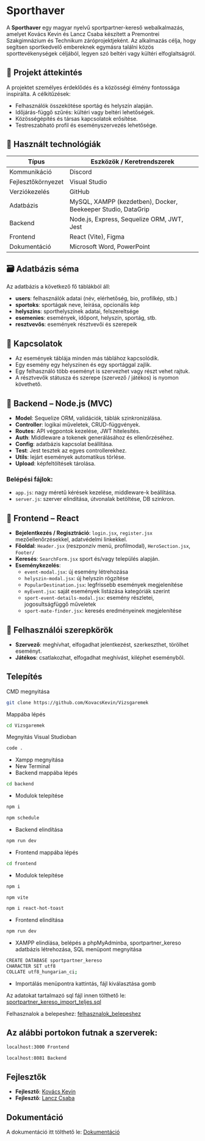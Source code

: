 
# Sporthaver

A **Sporthaver** egy magyar nyelvű sportpartner-kereső webalkalmazás, amelyet Kovács Kevin és Lancz Csaba készített a Premontrei Szakgimnázium és Technikum záróprojektjeként. Az alkalmazás célja, hogy segítsen sportkedvelő embereknek egymásra találni közös sporttevékenységek céljából, legyen szó beltéri vagy kültéri elfoglaltságról.

## 📌 Projekt áttekintés

A projektet személyes érdeklődés és a közösségi élmény fontossága inspirálta. A célkitűzések:

- Felhasználók összekötése sportág és helyszín alapján.
- Időjárás-függő szűrés: kültéri vagy beltéri lehetőségek.
- Közösségépítés és társas kapcsolatok erősítése.
- Testreszabható profil és eseményszervezés lehetősége.

## 🧠 Használt technológiák

| Típus           | Eszközök / Keretrendszerek                             |
|----------------|---------------------------------------------------------|
| Kommunikáció    | Discord                                                 |
| Fejlesztőkörnyezet | Visual Studio                                        |
| Verziókezelés   | GitHub                                                  |
| Adatbázis       | MySQL, XAMPP (kezdetben), Docker, Beekeeper Studio, DataGrip |
| Backend         | Node.js, Express, Sequelize ORM, JWT, Jest             |
| Frontend        | React (Vite), Figma                                     |
| Dokumentáció    | Microsoft Word, PowerPoint                              |

## 🗃️ Adatbázis séma

Az adatbázis a következő fő táblákból áll:

- **users**: felhasználók adatai (név, elérhetőség, bio, profilkép, stb.)
- **sportoks**: sportágak neve, leírása, opcionális kép
- **helyszins**: sporthelyszínek adatai, felszereltsége
- **esemenies**: események, időpont, helyszín, sportág, stb.
- **resztvevős**: események résztvevői és szerepeik

## 🔗 Kapcsolatok

- Az események táblája minden más táblához kapcsolódik.
- Egy esemény egy helyszínen és egy sportággal zajlik.
- Egy felhasználó több eseményt is szervezhet vagy részt vehet rajtuk.
- A résztvevők státusza és szerepe (szervező / játékos) is nyomon követhető.

## 🔧 Backend – Node.js (MVC)

- **Model**: Sequelize ORM, validációk, táblák szinkronizálása.
- **Controller**: logikai műveletek, CRUD-függvények.
- **Routes**: API végpontok kezelése, JWT hitelesítés.
- **Auth**: Middleware a tokenek generálásához és ellenőrzéséhez.
- **Config**: adatbázis kapcsolat beállítása.
- **Test**: Jest tesztek az egyes controllerekhez.
- **Utils**: lejárt események automatikus törlése.
- **Upload**: képfeltöltések tárolása.

### Belépési fájlok:
- `app.js`: nagy méretű kérések kezelése, middleware-k beállítása.
- `server.js`: szerver elindítása, útvonalak betöltése, DB szinkron.

## 🎨 Frontend – React

- **Bejelentkezés / Regisztráció**: `login.jsx`, `register.jsx` mezőellenőrzésekkel, adatvédelmi linkekkel.
- **Főoldal**: `Header.jsx` (reszponzív menü, profilmodal), `HeroSection.jsx`, `Footer/`
- **Keresés**: `SearchForm.jsx` sport és/vagy település alapján.
- **Eseménykezelés**:
  - `event-modal.jsx`: új esemény létrehozása
  - `helyszin-modal.jsx`: új helyszín rögzítése
  - `PopularDestination.jsx`: legfrissebb események megjelenítése
  - `myEvent.jsx`: saját események listázása kategóriák szerint
  - `sport-event-details-modal.jsx`: esemény részletei, jogosultságfüggő műveletek
  - `sport-mate-finder.jsx`: keresés eredményeinek megjelenítése

## 👤 Felhasználói szerepkörök

- **Szervező**: meghívhat, elfogadhat jelentkezést, szerkeszthet, törölhet eseményt.
- **Játékos**: csatlakozhat, elfogadhat meghívást, kiléphet eseményből.

## Telepítés
CMD megnyitása
```bash
git clone https://github.com/KovacsKevin/Vizsgaremek
```

Mappába lépés
```bash
cd Vizsgaremek
```

Megnyitás Visual Studioban
```bash
code .
```

- Xampp megnyitása
- New Terminal
- Backend mappába lépés
```bash
cd backend
```

- Modulok telepítése
```bash
npm i
```

```bash
npm schedule
```

- Backend elindítása
```bash
npm run dev
```

- Frontend mappába lépés
```bash
cd frontend
```

- Modulok telepítése
```bash
npm i
```

```bash
npm vite
```

```bash
npm i react-hot-toast
```

- Frontend elindítása
```bash
npm run dev
```

- XAMPP elindíása, belépés a phpMyAdminba, sportpartner_kereso adatbázis létrehozása, SQL menüpont megnyitása

```bash
CREATE DATABASE sportpartner_kereso
CHARACTER SET utf8
COLLATE utf8_hungarian_ci;
```

- Importálás menüpontra kattintás, fájl kiválasztása gomb

Az adatokat tartalmazó sql fájl innen tölthető le: [sportpartner_kereso_import_teljes.sql](https://github.com/KovacsKevin/Vizsgaremek/blob/main/sportpartner_kereso%20(5).sql)

Felhasznalok a belepeshez: [felhasznalok_belepeshez](https://github.com/KovacsKevin/Vizsgaremek/blob/main/felhasznalok_belepeshez.txt)

## Az alábbi portokon futnak a szerverek: 
```bash
localhost:3000 Frontend
```
```bash
localhost:8081 Backend
```

## Fejlesztők

- **Fejlesztő**: [Kovács Kevin](https://github.com/KovacsKevin)
- **Fejlesztő**: [Lancz Csaba](https://github.com/lanczcsaba)

## Dokumentáció
A  dokumentáció itt tölthető le: [Dokumentáció](https://github.com/KovacsKevin/Vizsgaremek/raw/refs/heads/main/Sportpartner_keres%C5%91.docx)